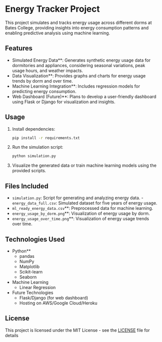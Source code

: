 # Energy Tracker Project

This project simulates and tracks energy usage across different dorms at Bates College, providing insights into energy consumption patterns and enabling predictive analysis using machine learning.

## Features
- Simulated Energy Data**: Generates synthetic energy usage data for dormitories and appliances, considering seasonal variations, peak usage hours, and weather impacts.
- Data Visualization**: Provides graphs and charts for energy usage trends by dorm and over time.
- Machine Learning Integration**: Includes regression models for predicting energy consumption.
- Web Dashboard (Future)**: Plans to develop a user-friendly dashboard using Flask or Django for visualization and insights.

## Usage
1. Install dependencies:
    ```bash
    pip install -r requirements.txt
    ```
2. Run the simulation script:
    ```bash
    python simulation.py
    ```
3. Visualize the generated data or train machine learning models using the provided scripts.

## Files Included
- `simulation.py`: Script for generating and analyzing energy data.
-`energy_data_full.csv`: Simulated dataset for five years of energy usage.
- `ml_ready_energy_data.csv`**: Preprocessed data for machine learning.
- `energy_usage_by_dorm.png`**: Visualization of energy usage by dorm.
- `energy_usage_over_time.png`**: Visualization of energy usage trends over time.

## Technologies Used
- Python**
  - pandas
  - NumPy
  - Matplotlib
  - Scikit-learn
  - Seaborn
- Machine Learning
  - Linear Regression
- Future Technologies
  - Flask/Django (for web dashboard)
  - Hosting on AWS/Google Cloud/Heroku

## License
This project is licensed under the MIT License - see the [LICENSE](LICENSE) file for details
